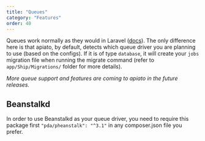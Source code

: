 ```yaml
---
title: "Queues"
category: "Features"
order: 40
---
```


Queues work normally as they would in Laravel ([docs](https://laravel.com/docs/queues)).
The only difference here is that apiato, by default, detects which queue driver you are planning to use (based on the configs).
If it is of type `database`, it will create your `jobs` migration file when running the migrate command (refer to `app/Ship/Migrations/` folder for more details).

*More queue support and features are coming to apiato in the future releases.*

## Beanstalkd

In order to use Beanstalkd as your queue driver, you need to require this package first `"pda/pheanstalk": "^3.1"` in any composer.json file you prefer.

